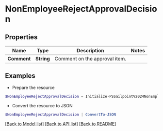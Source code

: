 # NonEmployeeRejectApprovalDecision
## Properties

Name | Type | Description | Notes
------------ | ------------- | ------------- | -------------
**Comment** | **String** | Comment on the approval item. | 

## Examples

- Prepare the resource
```powershell
$NonEmployeeRejectApprovalDecision = Initialize-PSSailpointV2024NonEmployeeRejectApprovalDecision  -Comment approved
```

- Convert the resource to JSON
```powershell
$NonEmployeeRejectApprovalDecision | ConvertTo-JSON
```

[[Back to Model list]](../README.md#documentation-for-models) [[Back to API list]](../README.md#documentation-for-api-endpoints) [[Back to README]](../README.md)


